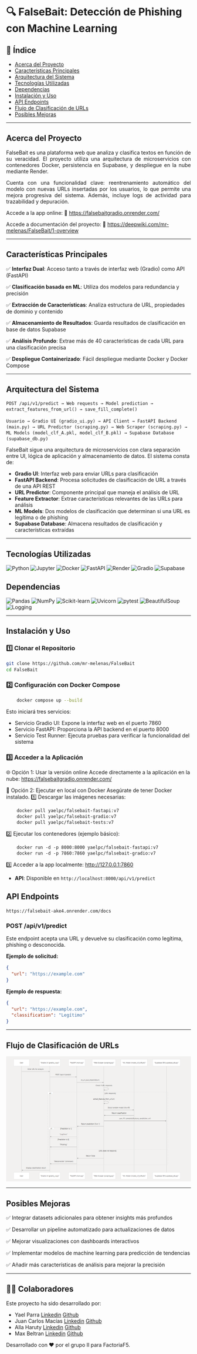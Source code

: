 # 🔍 FalseBait: Detección de Phishing con Machine Learning

## 📌 Índice

- [Acerca del Proyecto](#acerca-del-proyecto)
- [Características Principales](#características-principales)
- [Arquitectura del Sistema](#arquitectura-del-sistema)
- [Tecnologías Utilizadas](#tecnologías-utilizadas)
- [Dependencias](#dependencias)
- [Instalación y Uso](#instalación-y-uso)
- [API Endpoints](#api-endpoints)
- [Flujo de Clasificación de URLs](#flujo-de-clasificación-de-urls)
- [Posibles Mejoras](#posibles-mejoras)

---
## Acerca del Proyecto
<div align="justify">
FalseBait es una plataforma web que analiza y clasifica textos en función de su veracidad. El proyecto utiliza una arquitectura de microservicios con contenedores Docker, persistencia en Supabase, y despliegue en la nube mediante Render.

Cuenta con una funcionalidad clave: reentrenamiento automático del modelo con nuevas URLs insertadas por los usuarios, lo que permite una mejora progresiva del sistema. Además, incluye logs de actividad para trazabilidad y depuración.

</div>

Accede a la app online:
🔗 https://falsebaitgradio.onrender.com/

Accede a documentación del proyecto: 
🔗 https://deepwiki.com/mr-melenas/FalseBait/1-overview

---
## Características Principales

✅ **Interfaz Dual**: Acceso tanto a través de interfaz web (Gradio) como API (FastAPI)

✅ **Clasificación basada en ML**: Utiliza dos modelos para redundancia y precisión

✅ **Extracción de Características**: Analiza estructura de URL, propiedades de dominio y contenido

✅ **Almacenamiento de Resultados**: Guarda resultados de clasificación en base de datos Supabase

✅ **Análisis Profundo**: Extrae más de 40 características de cada URL para una clasificación precisa

✅ **Despliegue Containerizado**: Fácil despliegue mediante Docker y Docker Compose

---
## Arquitectura del Sistema

```
POST /api/v1/predict → Web requests → Model prediction → extract_features_from_url() → save_fill_complete()

Usuario → Gradio UI (gradio_ui.py) → API Client → FastAPI Backend (main.py) → URL Predictor (scraping.py) → Web Scraper (scraping.py) → ML Models (model_clf_A.pkl, model_clf_B.pkl) → Supabase Database (supabase_db.py)
```

FalseBait sigue una arquitectura de microservicios con clara separación entre UI, lógica de aplicación y almacenamiento de datos. El sistema consta de:

- **Gradio UI**: Interfaz web para enviar URLs para clasificación
- **FastAPI Backend**: Procesa solicitudes de clasificación de URL a través de una API REST
- **URL Predictor**: Componente principal que maneja el análisis de URL
- **Feature Extractor**: Extrae características relevantes de las URLs para análisis
- **ML Models**: Dos modelos de clasificación que determinan si una URL es legítima o de phishing
- **Supabase Database**: Almacena resultados de clasificación y características extraídas

---
## Tecnologías Utilizadas

![Python](https://img.shields.io/badge/-Python-3776AB?logo=python&logoColor=white)
![Jupyter](https://img.shields.io/badge/-Jupyter-FF3C00?logo=jupyter&logoColor=white)
![Docker](https://img.shields.io/badge/-Docker-2496ED?logo=docker&logoColor=white)
![FastAPI](https://img.shields.io/badge/-FastAPI-009688?logo=fastapi&logoColor=white)
![Render](https://img.shields.io/badge/-Render-46B7C8?logo=render&logoColor=white)
![Gradio](https://img.shields.io/badge/-Gradio-FFB400?logo=python&logoColor=black)
![Supabase](https://img.shields.io/badge/-Supabase-3ECF8E?logo=supabase&logoColor=white)


## Dependencias

![Pandas](https://img.shields.io/badge/-Pandas-150458?logo=pandas&logoColor=white)
![NumPy](https://img.shields.io/badge/-NumPy-013243?logo=numpy&logoColor=white)
![Scikit-learn](https://img.shields.io/badge/-Scikit--learn-F7931E?logo=scikit-learn&logoColor=white)
![Uvicorn](https://img.shields.io/badge/-Uvicorn-7A2A8B?logo=uvicorn&logoColor=white)
![pytest](https://img.shields.io/badge/-pytest-0A9EDC?logo=pytest&logoColor=white)
![BeautifulSoup](https://img.shields.io/badge/-BeautifulSoup-8B2A2A?logo=python&logoColor=white)
![Logging](https://img.shields.io/badge/-Logging-4B8BBE?logo=python&logoColor=white)

---
## Instalación y Uso

### 1️⃣ Clonar el Repositorio
```bash
git clone https://github.com/mr-melenas/FalseBait
cd FalseBait
```

### 2️⃣ Configuración con Docker Compose
```bash
    docker compose up --build
```

Esto iniciará tres servicios:
- Servicio Gradio UI: Expone la interfaz web en el puerto 7860
- Servicio FastAPI: Proporciona la API backend en el puerto 8000
- Servicio Test Runner: Ejecuta pruebas para verificar la funcionalidad del sistema

### 3️⃣ Acceder a la Aplicación
🌐 Opción 1: Usar la versión online
    Accede directamente a la aplicación en la nube:
    https://falsebaitgradio.onrender.com/

🧪 Opción 2: Ejecutar en local con Docker
Asegúrate de tener Docker instalado.
1️⃣ Descargar las imágenes necesarias:
```
    docker pull yaelpc/falsebait-fastapi:v7  
    docker pull yaelpc/falsebait-gradio:v7  
    docker pull yaelpc/falsebait-tests:v7
```

2️⃣ Ejecutar los contenedores (ejemplo básico):
```
    docker run -d -p 8000:8000 yaelpc/falsebait-fastapi:v7  
    docker run -d -p 7860:7860 yaelpc/falsebait-gradio:v7 
```

3️⃣ Acceder a la app localmente:
http://127.0.0.1:7860
- **API**: Disponible en `http://localhost:8000/api/v1/predict`

## API Endpoints
    https://falsebait-ake4.onrender.com/docs

### POST /api/v1/predict

Este endpoint acepta una URL y devuelve su clasificación como legítima, phishing o desconocida.

**Ejemplo de solicitud:**
```json
{
  "url": "https://example.com"
}
```

**Ejemplo de respuesta:**
```json
{
  "url": "https://example.com",
  "classification": "Legítimo"
}
```

---
## Flujo de Clasificación de URLs

![Imagen del flujo de clasificación de la URL](<images/URL Classification Workflow.png>)

---

## Posibles Mejoras

✅ Integrar datasets adicionales para obtener insights más profundos

✅ Desarrollar un pipeline automatizado para actualizaciones de datos

✅ Mejorar visualizaciones con dashboards interactivos

✅ Implementar modelos de machine learning para predicción de tendencias

✅ Añadir más características de análisis para mejorar la precisión

---

## 🧑‍💻 Colaboradores

Este proyecto ha sido desarrollado por:

- Yael Parra  [Linkedin](https://www.linkedin.com/in/yael-parra/) [Github](https://github.com/Yael-Parra)
- Juan Carlos Macías [Linkedin](https://www.linkedin.com/in/juancarlosmacias/) [Github](https://github.com/juancmacias)
- Alla Haruty [Linkedin](https://www.linkedin.com/in/allaharuty/) [Github](https://github.com/alharuty)
- Max Beltran [Linkedin](https://www.linkedin.com/in/max-beltran/) [Github](https://github.com/mr-melenas)


Desarrollado con ❤️ por el grupo II para FactoriaF5.
